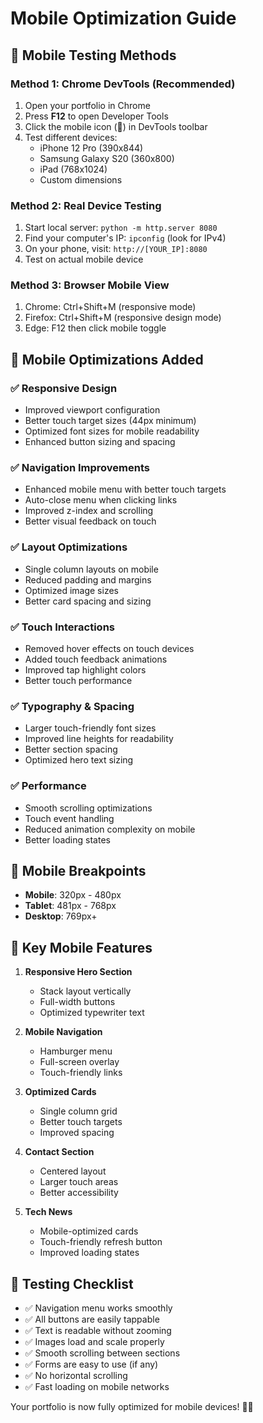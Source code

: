 # Mobile Optimization Guide

## 📱 **Mobile Testing Methods**

### **Method 1: Chrome DevTools (Recommended)**
1. Open your portfolio in Chrome
2. Press **F12** to open Developer Tools
3. Click the mobile icon (📱) in DevTools toolbar
4. Test different devices:
   - iPhone 12 Pro (390x844)
   - Samsung Galaxy S20 (360x800) 
   - iPad (768x1024)
   - Custom dimensions

### **Method 2: Real Device Testing**
1. Start local server: `python -m http.server 8080`
2. Find your computer's IP: `ipconfig` (look for IPv4)
3. On your phone, visit: `http://[YOUR_IP]:8080`
4. Test on actual mobile device

### **Method 3: Browser Mobile View**
1. Chrome: Ctrl+Shift+M (responsive mode)
2. Firefox: Ctrl+Shift+M (responsive design mode)
3. Edge: F12 then click mobile toggle

## 🚀 **Mobile Optimizations Added**

### **✅ Responsive Design**
- Improved viewport configuration
- Better touch target sizes (44px minimum)
- Optimized font sizes for mobile readability
- Enhanced button sizing and spacing

### **✅ Navigation Improvements**
- Enhanced mobile menu with better touch targets
- Auto-close menu when clicking links
- Improved z-index and scrolling
- Better visual feedback on touch

### **✅ Layout Optimizations**
- Single column layouts on mobile
- Reduced padding and margins
- Optimized image sizes
- Better card spacing and sizing

### **✅ Touch Interactions**
- Removed hover effects on touch devices
- Added touch feedback animations
- Improved tap highlight colors
- Better touch performance

### **✅ Typography & Spacing**
- Larger touch-friendly font sizes
- Improved line heights for readability
- Better section spacing
- Optimized hero text sizing

### **✅ Performance**
- Smooth scrolling optimizations
- Touch event handling
- Reduced animation complexity on mobile
- Better loading states

## 📐 **Mobile Breakpoints**

- **Mobile**: 320px - 480px
- **Tablet**: 481px - 768px
- **Desktop**: 769px+

## 🎯 **Key Mobile Features**

1. **Responsive Hero Section**
   - Stack layout vertically
   - Full-width buttons
   - Optimized typewriter text

2. **Mobile Navigation**
   - Hamburger menu
   - Full-screen overlay
   - Touch-friendly links

3. **Optimized Cards**
   - Single column grid
   - Better touch targets
   - Improved spacing

4. **Contact Section**
   - Centered layout
   - Larger touch areas
   - Better accessibility

5. **Tech News**
   - Mobile-optimized cards
   - Touch-friendly refresh button
   - Improved loading states

## 🔧 **Testing Checklist**

- ✅ Navigation menu works smoothly
- ✅ All buttons are easily tappable
- ✅ Text is readable without zooming
- ✅ Images load and scale properly
- ✅ Smooth scrolling between sections
- ✅ Forms are easy to use (if any)
- ✅ No horizontal scrolling
- ✅ Fast loading on mobile networks

Your portfolio is now fully optimized for mobile devices! 📱✨